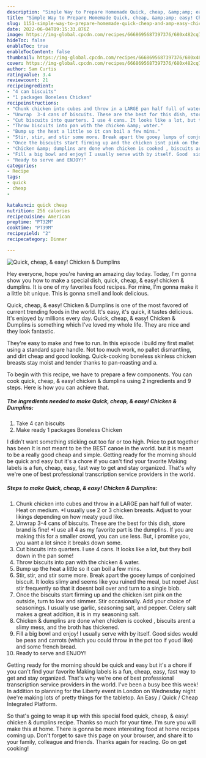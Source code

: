 ```yaml
---
description: "Simple Way to Prepare Homemade Quick, cheap, &amp;amp; easy! Chicken &amp;amp; Dumplins"
title: "Simple Way to Prepare Homemade Quick, cheap, &amp;amp; easy! Chicken &amp;amp; Dumplins"
slug: 1151-simple-way-to-prepare-homemade-quick-cheap-and-amp-easy-chicken-and-amp-dumplins
date: 2022-06-04T09:15:33.876Z
image: https://img-global.cpcdn.com/recipes/6668695687397376/680x482cq70/quick-cheap-easy-chicken-dumplins-recipe-main-photo.jpg
hideToc: false
enableToc: true
enableTocContent: false
thumbnail: https://img-global.cpcdn.com/recipes/6668695687397376/680x482cq70/quick-cheap-easy-chicken-dumplins-recipe-main-photo.jpg
cover: https://img-global.cpcdn.com/recipes/6668695687397376/680x482cq70/quick-cheap-easy-chicken-dumplins-recipe-main-photo.jpg
author: Sam Curtis
ratingvalue: 3.4
reviewcount: 21
recipeingredient:
- "4 can biscuits"
- "1 packages Boneless Chicken"
recipeinstructions:
- "Chunk chicken into cubes and throw in a LARGE pan half full of water.  Heat on medium. *I usually use 2 or 3 chicken breasts. Adjust to your likings depending on how meaty youd like."
- "Unwrap  3-4 cans of biscuits. These are the best for this dish, store brand is fine! *I use all 4 as my favorite part is the dumplins. If you are making this for a smaller crowd, you can use less. But, i promise you, you want a lot since it breaks down some."
- "Cut biscuits into quarters. I use 4 cans. It looks like a lot, but they boil down in the pan some!"
- "Throw biscuits into pan with the chicken &amp; water."
- "Bump up the heat a little so it can boil a few mins."
- "Stir, stir, and stir some more. Break apart the gooey lumps of conjoined biscuit. It looks slimy and seems like you ruined the meal, but nope! Just stir frequently so that it doesnt boil over and turn to a single blob."
- "Once the biscuits start firming up and the chicken isnt pink on the outside, turn to low and simmer. Stir occasionally. Add your choice of seasonings. I usually use garlic, seasoning salt, and pepper. Celery salt makes a great addition, it is in my seasoning salt."
- "Chicken &amp; dumplins are done when chicken is cooked , biscuits arent a slimy mess, and the broth has thickened."
- "Fill a big bowl and enjoy! I usually serve with by itself. Good  sides would be peas and carrots (which you could throw in the pot too if youd like) and some french bread."
- "Ready to serve and ENJOY!"
categories:
- Recipe
tags:
- quick
- cheap
- 

katakunci: quick cheap  
nutrition: 256 calories
recipecuisine: American
preptime: "PT32M"
cooktime: "PT39M"
recipeyield: "2"
recipecategory: Dinner

---
```



![Quick, cheap, &amp; easy! Chicken &amp; Dumplins](https://img-global.cpcdn.com/recipes/6668695687397376/680x482cq70/quick-cheap-easy-chicken-dumplins-recipe-main-photo.jpg)

Hey everyone, hope you're having an amazing day today. Today, I'm gonna show you how to make a special dish, quick, cheap, &amp; easy! chicken &amp; dumplins. It is one of my favorites food recipes. For mine, I'm gonna make it a little bit unique. This is gonna smell and look delicious.

Quick, cheap, &amp; easy! Chicken &amp; Dumplins is one of the most favored of current trending foods in the world. It's easy, it's quick, it tastes delicious. It's enjoyed by millions every day. Quick, cheap, &amp; easy! Chicken &amp; Dumplins is something which I've loved my whole life. They are nice and they look fantastic.

They&#39;re easy to make and free to run. In this episode i build my first mallet using a standard spare handle. Not too much work, no pallet dismantling, and dirt cheap and good looking. Quick-cooking boneless skinless chicken breasts stay moist and tender thanks to pan-roasting and a.


To begin with this recipe, we have to prepare a few components. You can cook quick, cheap, &amp; easy! chicken &amp; dumplins using 2 ingredients and 9 steps. Here is how you can achieve that.

<!--inarticleads1-->

##### The ingredients needed to make Quick, cheap, &amp; easy! Chicken &amp; Dumplins:

1. Take 4 can biscuits
1. Make ready 1 packages Boneless Chicken


I didn&#39;t want something sticking out too far or too high. Price to put together has been It is not meant to be the BEST canoe in the world. but it is meant to be a really good cheap and simple. Getting ready for the morning should be quick and easy but it&#39;s a chore if you can&#39;t find your favorite Making labels is a fun, cheap, easy, fast way to get and stay organized. That&#39;s why we&#39;re one of best professional transcription service providers in the world. 

<!--inarticleads2-->

##### Steps to make Quick, cheap, &amp; easy! Chicken &amp; Dumplins:

1. Chunk chicken into cubes and throw in a LARGE pan half full of water.  Heat on medium. *I usually use 2 or 3 chicken breasts. Adjust to your likings depending on how meaty youd like.
1. Unwrap  3-4 cans of biscuits. These are the best for this dish, store brand is fine! *I use all 4 as my favorite part is the dumplins. If you are making this for a smaller crowd, you can use less. But, i promise you, you want a lot since it breaks down some.
1. Cut biscuits into quarters. I use 4 cans. It looks like a lot, but they boil down in the pan some!
1. Throw biscuits into pan with the chicken &amp; water.
1. Bump up the heat a little so it can boil a few mins.
1. Stir, stir, and stir some more. Break apart the gooey lumps of conjoined biscuit. It looks slimy and seems like you ruined the meal, but nope! Just stir frequently so that it doesnt boil over and turn to a single blob.
1. Once the biscuits start firming up and the chicken isnt pink on the outside, turn to low and simmer. Stir occasionally. Add your choice of seasonings. I usually use garlic, seasoning salt, and pepper. Celery salt makes a great addition, it is in my seasoning salt.
1. Chicken &amp; dumplins are done when chicken is cooked , biscuits arent a slimy mess, and the broth has thickened.
1. Fill a big bowl and enjoy! I usually serve with by itself. Good  sides would be peas and carrots (which you could throw in the pot too if youd like) and some french bread.
1. Ready to serve and ENJOY!

Getting ready for the morning should be quick and easy but it&#39;s a chore if you can&#39;t find your favorite Making labels is a fun, cheap, easy, fast way to get and stay organized. That&#39;s why we&#39;re one of best professional transcription service providers in the world. I&#39;ve been a busy bee this week! In addition to planning for the Liberty event in London on Wednesday night (we&#39;re making lots of pretty things for the tabletop. An Easy / Quick / Cheap Integrated Platform. 

So that's going to wrap it up with this special food quick, cheap, &amp; easy! chicken &amp; dumplins recipe. Thanks so much for your time. I'm sure you will make this at home. There is gonna be more interesting food at home recipes coming up. Don't forget to save this page on your browser, and share it to your family, colleague and friends. Thanks again for reading. Go on get cooking!
